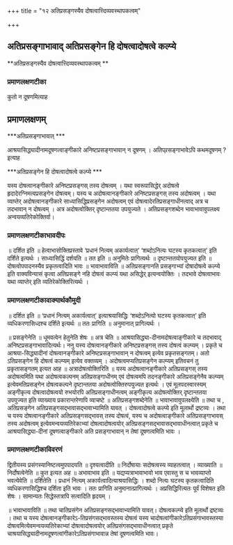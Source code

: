 +++
title = "१२ अतिप्रसङ्गस्यैव दोषत्वात्त्दिव्यवस्थापकत्वम्"

+++


## अतिप्रसङ्गाभावाद् अतिप्रसङ्गेन हि दोषत्वादोषत्वे कल्प्ये

**अतिप्रसङ्गस्यैव दोषत्वात्त्दिव्यवस्थापकत्वम् **

### **प्रमाणलक्षणटीका**

कुतो न दूषणमित्याह

## प्रमाणलक्षणम्

***अतिप्रसङ्गाभावात् ***

आश्रयासिद्ध्यादीनामदूषणत्वाङ्गीकारे अनिष्टप्रसङ्गाभावान् न दूषणम् । अतिप्र्रसङ्गाभावेऽपि कथमदूषणम् ? इत्याह

***अतिप्रसङ्गेन हि दोषत्वादोषत्वे कल्प्ये ***

यस्य दोषत्वानङ्गीकारे अनिष्टप्रसङ्गस् तस्य दोषत्वम् । यथा स्वरूपासिद्धेर् अदोषत्वे हृदादेरग्निमत्वप्रसङ्गेन दोषत्वम्। यस्य च अदोषत्वानङ्गीकारे अनिष्टप्रसङ्गस् तस्य अदोषत्वम् । यथा व्याप्तेर् अदोषत्वानङ्गीकारे साध्यासिद्धिप्रसङ्गेन अदोषत्वम् एवं दोषत्वादेरतिप्रसङ्गाधीनत्वाद् अत्र च तदभावान् न दोषत्वम् । अत्र अदोषत्वोक्तिर् दृष्टान्ततया उपयुज्यते । अतिप्रसङ्गशब्देन भावाभावावुपलक्ष्य अन्वयव्यतिरेकोक्तिर्वा।

### **प्रमाणलक्षणटीकाभावदीपः**

॥ दर्शित इति ॥ हेत्वाभासोक्तिप्रस्तावे ‘प्रधानं नित्यम् अकार्यत्वात्’ ‘शब्दोऽनित्यः घटस्य कृतकत्वात्’ इति दर्शिते इत्यर्थः । साध्यासिद्धिं दर्शयति ॥ तत इति ॥ अनुमितेः प्रागित्यर्थः ॥ दृष्टान्ततयोपयुज्यत इति ॥ दोषत्वोपपादनस्यैव प्रकृतत्वादिति भावः ॥ भावाभावाविति ॥ अतिप्रसङ्गानति प्रसङ्गाभ्यां दोषादोषत्वे कल्प्ये इति वाक्यविन्यासं कृत्वा अतिप्रसङ्गे नहि दोषत्वं कल्प्यं यथा असिद्धेर् इत्यन्वयोक्तिः । तदभावे दोषत्वाभावः यथा व्याप्तेर् इति व्यतिरेकोक्तिरित्यर्थः ।

### **प्रमाणलक्षणटीकावाक्यार्थकौमुदी**

॥ दर्शित इति ॥ ‘प्रधानं नित्यम् अकार्यत्वात्’ इत्याश्रयासिद्धिः ‘शब्दोऽनित्यो घटस्य कृतकत्वात्’ इति व्यधिकरणासिध्दश्च दर्शिते इत्यर्थः ॥ ततः प्रागिति ॥ अनुमानात् प्रागित्यर्थः ।

॥ प्रसङ्गेनेति ॥ धूमवत्वेन हेतुनेति शेषः ॥ अत्र चेति ॥ आश्रयासिद्ध्या-दीनामदोषत्वाङ्गीकारे च तदभावाद् अनिष्टप्रसङ्गाभावादित्यर्थः। ननु यस्य दोषत्वानङ्गीकारे अनिष्टप्रसङ्गस् तस्य दोषत्वं कल्प्यम् । प्रकृते च आश्रया-सिद्ध्यादीनां दोषत्वानङ्गीकारे अनिष्टप्रसङ्गाभावान् न दोषत्वम् इत्येव प्रकृतसङ्गतम्। अतो ऽतिप्रसङ्गेन हि दोषत्वं कल्प्यम् इत्येव वक्तव्यम् । अदोषत्वमप्यतिप्रसङ्गेन कल्प्यम् इतिवचनं तु प्रकृतासङ्गतम् इत्यत आह ॥ अत्रादोषत्वोक्तिरिति ॥ यस्य अदोषत्वानङ्गीकारे अतिप्रसङ्गस् तस्य अदोषत्वमिति यथा अदोषत्वकल्पनम् अतिप्रसङ्गाधीनम् एवं दोषत्वमपि तदनङ्गीकारे अतिप्रसङ्गेनैव कल्प्यम् इत्येवमतिप्रसङ्गेन दोषत्वकल्पने दृष्टान्ततया अदोषत्वोक्तिरुपयुज्यत इत्यर्थः । एवं मूलपदस्वारस्यम् अङ्गीकृत्य दोषत्वादोषत्वयो रुभयोरपि अतिप्रसङ्गाधीनत्वम् अङ्गीकृत्य अदोषत्वोक्तिर् दृष्टान्ततया उपयुज्यत इति व्याख्याय प्रकारान्तरेणापि व्याचष्टे ॥ अतिप्रसङ्गशब्देनेति ॥ भावाभावावुपलक्ष्येति ॥ तथा च , अतिप्रसङ्गेन अतिप्रसङ्गसद्भावासद्भावाभ्यामिति यावत् । दोषत्वादोषत्वे कल्प्ये इति मूलार्थो द्रष्टव्यः । तथा च यस्य दोषत्वानङ्गीकारे अतिप्रसङ्गसद्भावस् तस्य दोषत्वं, यस्य च अदोषत्वाङ्गीकारे अतिप्रसङ्गाभावस् तस्य अदोषत्वम् इत्येवमन्वयव्यतिरेकाभ्यां दोषत्वादोषत्वयोर् अतिप्रसङ्गसद्भावासद्भावाधीनत्वात् प्रकृते च आश्रयासिद्ध्या-दीनां दूषणत्वाङ्गीकारे अति प्रसङ्गाभावान् न तेषां दूषणत्वमिति भावः ।

### **प्रमाणलक्षणटीकाविवरणं**

द्वितीयस्य प्रसंगस्यानिष्टत्वमुपपादयति ॥ दृश्यत्वादीति ॥ निर्दोषायाः सदोषत्वस्य व्याहतत्वात् । व्याख्याति ॥ निर्दोषत्वेनेति ॥ कुत इत्यत अह ॥ अभावाभाव इति ॥ यद्यप्यत्राभावाभावो भाव एवास्तु स च भावव्याप्तो भवत्येवेति ॥ दर्शितेति । प्रधानं नित्यम् अकार्यत्वादित्याश्रयासिद्धिः । शब्दो नित्यः घटस्य कृतकत्वादिति व्यधिकरणासिद्धिश्च दर्शिता इति भावः । ततः प्रागिति अनुमानात्प्रागित्यर्थः । अप्रसिद्धिरित्यतः पूर्वं विशेषत इति शेषः । सामान्यतः सिद्धेस्तत्रापि सत्वादिति हृदयम् ।

॥ भावाभावाविति ॥ तथा चातिप्रसंगेन अतिप्रसङ्गसद्भावाभ्यामिति यावत्। दोषत्वकल्प्ये इति मूलार्थो द्रष्टव्यः । तथा च यस्य दोषत्वानङ्गीकारेऽ-तिप्रसंगसद्भावस्तस्य दोषत्वं यस्य
चादोषत्वांगीकारेऽतिप्रसंगाभावस्तस्या दोषत्वमित्येवमन्वयव्यतिरेकाभ्यां दोषत्वादोषत्वयोर् अतिप्रसंगसद्भावाधीनत्वात् प्रकृते चाश्रयासिद्ध्यादीनामदूषणत्वांगीकारेऽतिप्रसंगाभावान्न तेषां दूषणत्वमिति भावः।

